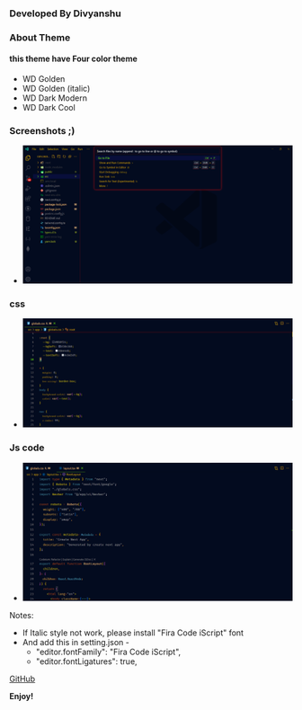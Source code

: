 ### Developed By Divyanshu

### About Theme

#### this theme have Four color theme

- WD Golden
- WD Golden (italic)
- WD Dark Modern
- WD Dark Cool

### Screenshots ;)

- ![view](images/full.png)

### css

- ![css](images/css.png)

### Js code

- ![code](images/code.png)

Notes:

- If Italic style not work, please install "Fira Code iScript" font
- And add this in setting.json -
  - "editor.fontFamily": "Fira Code iScript",
  - "editor.fontLigatures": true,

[GitHub](https://github.com/itzDm)

**Enjoy!**
